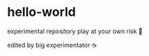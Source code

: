 # hello-world
experimental repository
play at your own risk :pizza:

edited by big experimentator :coffee:
